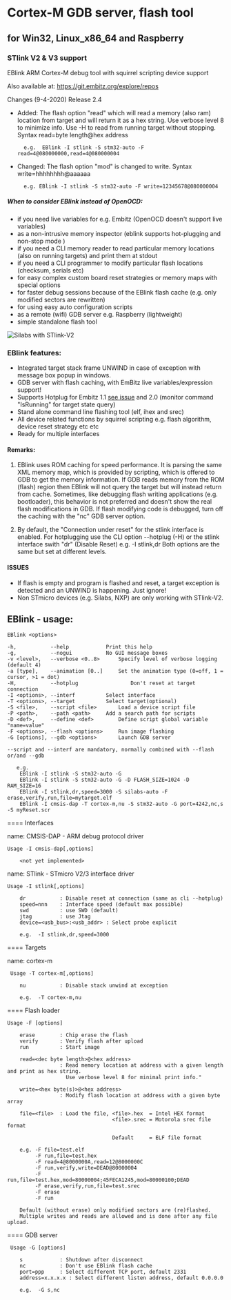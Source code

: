 # Cortex-M GDB server, flash tool 
## for Win32, Linux_x86_64 and Raspberry
### STlink V2 & V3 support

EBlink ARM Cortex-M debug tool with squirrel scripting device support

Also available at: https://git.embitz.org/explore/repos

Changes (9-4-2020) Release 2.4
- Added: The flash option "read"  which will read a memory (also ram) location from target and will return it 
         as a hex string. Use verbose level 8 to minimize info. Use -H to read from running target without stopping.
         Syntax read=byte length@hex address
                
		e.g.  EBlink -I stlink -S stm32-auto -F read=4@080000000,read=4@080000004

- Changed: The flash option "mod" is changed to write. Syntax write=hhhhhhhh@aaaaaa 
		
		e.g. EBlink -I stlink -S stm32-auto -F write=12345678@080000004

   
 ##### When to consider EBlink instead of OpenOCD:
- if you need live variables for e.g. Embitz (OpenOCD doesn't support live variables)
- as a non-intrusive memory inspector (eblink supports hot-plugging and non-stop mode )
- if you need a CLI memory reader to read particular memory locations (also on running targets) and print them at stdout
- if you need a CLI programmer to modify particular flash locations (checksum, serials etc)
- for easy complex custom board reset strategies or memory maps with special options
- for faster debug sessions because of the EBlink flash cache (e.g. only modified sectors are rewritten)
- for using easy auto configuration scripts
- as a remote (wifi) GDB server e.g. Raspberry (lightweight)
- simple standalone flash tool

![Silabs with STlink-V2](https://www.sysdes.nl/github/SilabsStlinkV2_4.png)  

  
### EBlink features:
- Integrated target stack frame UNWIND in case of exception with message box popup in windows.
- GDB server with flash caching, with EmBitz live variables/expression support!
- Supports Hotplug for Embitz 1.1 [see issue](https://github.com/EmBitz/EBlink/issues/3#issue-518281157) and 2.0 (monitor command "IsRunning" for target state query)
- Stand alone command line flashing tool (elf, ihex and srec) 
- All device related functions by squirrel scripting e.g. flash algorithm, device reset strategy etc etc
- Ready for multiple interfaces

#### Remarks:

1) EBlink uses ROM caching for speed performance. It is parsing the same XML memory map, which is provided by scripting, which is offered to GDB to get the memory information. If GDB reads memory from the ROM (flash) region then EBlink will not query the target but will instead return from cache. Sometimes, like debugging flash writing applications (e.g. bootloader), this behavior is not preferred and doesn't show the real flash modifications in GDB. If flash modifying code is debugged, turn off the caching with the "nc" GDB server option.

2) By default, the "Connection under reset" for the stlink interface is enabled. For hotplugging use the CLI option --hotplug (-H) or the stlink interface swith "dr" (Disable Reset) e.g. -I stlink,dr  Both options are the same but set at different levels.


#### ISSUES
- If flash is empty and program is flashed and reset, a target exception is detected 
  and an UNWIND is happening. Just ignore!
- Non STmicro devices (e.g. Silabs, NXP) are only working with STlink-V2.

## EBlink - usage:

	EBlink <options>

	-h,           --help			Print this help
	-g,           --nogui			No GUI message boxes
	-v <level>,   --verbose <0..8>		Specify level of verbose logging (default 4)
	-a [type],    --animation [0..]		Set the animation type (0=off, 1 = cursor, >1 = dot)
	-H,           --hotplug                 Don't reset at target connection
	-I <options>, --interf			Select interface
	-T <options>, --target			Select target(optional)
	-S <file>,    --script <file>		Load a device script file
	-P <path>,    --path <path>		Add a search path for scripts
	-D <def>,     --define <def>		Define script global variable "name=value"
	-F <options>, --flash <options>		Run image flashing
	-G [options], --gdb <options>		Launch GDB server
	
	--script and --interf are mandatory, normally combined with --flash or/and --gdb

       e.g.
        EBlink -I stlink -S stm32-auto -G
        EBlink -I stlink -S stm32-auto -G -D FLASH_SIZE=1024 -D RAM_SIZE=16
        EBlink -I stlink,dr,speed=3000 -S silabs-auto -F erase,verify,run,file=mytarget.elf
        EBlink -I cmsis-dap -T cortex-m,nu -S stm32-auto -G port=4242,nc,s -S myReset.scr


==== Interfaces


name: CMSIS-DAP - ARM debug protocol driver 
	
	Usage -I cmsis-dap[,options]

        <not yet implemented>


name: STlink - STmicro V2/3 interface driver 
	
	Usage -I stlink[,options]

        dr           : Disable reset at connection (same as cli --hotplug)
        speed=nnn    : Interface speed (default max possible)
        swd          : use SWD (default)
        jtag         : use Jtag
        device=<usb_bus>:<usb_addr> : Select probe explicit

        e.g.  -I stlink,dr,speed=3000

==== Targets


name: cortex-m
     
     Usage -T cortex-m[,options]

        nu           : Disable stack unwind at exception

        e.g.  -T cortex-m,nu

==== Flash loader
	
	Usage -F [options]

        erase        : Chip erase the flash
        verify       : Verify flash after upload
        run          : Start image
		
        read=<dec byte length>@<hex address>
                     : Read memory location at address with a given length and print as hex string.
					   Use verbose level 8 for minimal print info."
		
        write=<hex byte(s)>@<hex address>
                     : Modify flash location at address with a given byte array
					 
        file=<file>  : Load the file, <file>.hex  = Intel HEX format
                                      <file>.srec = Motorola srec file format

                                      Default     = ELF file format

        e.g. -F file=test.elf
             -F run,file=test.hex		
             -F read=4@8000000A,read=12@8000000C			 
             -F run,verify,write=DEAD@80000004
             -F run,file=test.hex,mod=80000004;45FECA1245,mod=80000100;DEAD
             -F erase,verify,run,file=test.srec
             -F erase
             -F run			 

        Default (without erase) only modified sectors are (re)flashed.
		Multiple writes and reads are allowed and is done after any file upload.


==== GDB server
     
     Usage -G [options]

        s            : Shutdown after disconnect
        nc           : Don't use EBlink flash cache
        port=ppp     : Select different TCP port, default 2331
        address=x.x.x.x : Select different listen address, default 0.0.0.0

        e.g.  -G s,nc
